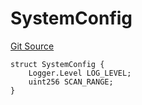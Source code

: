 # SystemConfig
[Git Source](https://github.com/metacontract/mc/blob/93e4f2d4a013f48ae1db91ed21bff3eb8a27ce1d/src/devkit/Flattened.sol)


```solidity
struct SystemConfig {
    Logger.Level LOG_LEVEL;
    uint256 SCAN_RANGE;
}
```

